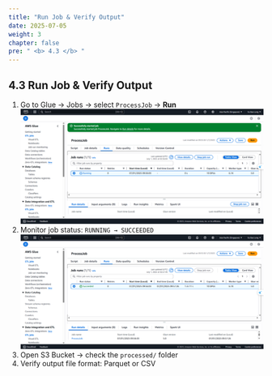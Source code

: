 ```yaml
---
title: "Run Job & Verify Output"
date: 2025-07-05
weight: 3
chapter: false
pre: " <b> 4.3 </b> "
---
```


## 4.3 Run Job & Verify Output

1. Go to Glue → Jobs → select `ProcessJob` → **Run**
![Glue](/images/04/043/1.png?featherlight=false&width=90pc)
2. Monitor job status: `RUNNING → SUCCEEDED`
![Glue](/images/04/043/2.png?featherlight=false&width=90pc)
3. Open S3 Bucket → check the `processed/` folder
4. Verify output file format: Parquet or CSV

